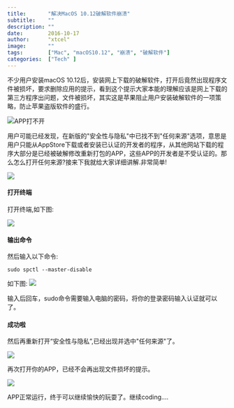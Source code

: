 ```yaml
---
title:       "解决MacOS 10.12破解软件崩溃"
subtitle:    ""
description: ""
date:        2016-10-17
author:      "xtcel"
image:       ""
tags:        ["Mac", "macOS10.12", "崩溃", "破解软件"]
categories:  ["Tech" ]
---
```


不少用户安装macOS 10.12后，安装网上下载的破解软件，打开后竟然出现程序文件被损坏，要求删除应用的提示，看到这个提示大家本能的理解应该是网上下载的第三方程序出问题，文件被损坏，其实这是苹果阻止用户安装破解软件的一项策略，防止苹果盗版软件的盛行。

![APP打不开](https://s2.loli.net/2022/03/05/CV9cDNAIa3ktziZ.png)

用户可能已经发现，在新版的"安全性与隐私"中已找不到"任何来源"选项，意思是用户只能从AppStore下载或者安装已认证的开发者的程序，从其他网站下载的程序大部分是已经被破解修改重新打包的APP，这些APP的开发者是不受认证的。那么怎么打开任何来源?接来下我就给大家详细讲解.非常简单!

![](https://s2.loli.net/2022/03/05/8pbsGzq1h5lPXE7.png)

#### 打开终端
打开终端,如下图:

![](https://s2.loli.net/2022/03/05/gik7Dlu1sqOnWU2.jpg)
#### 输出命令
然后输入以下命令:
```
sudo spctl --master-disable
```
如下图:
![](https://s2.loli.net/2022/03/05/19rOibWLRPD6GCq.png)

输入后回车，sudo命令需要输入电脑的密码，将你的登录密码输入认证就可以了。
#### 成功啦
然后再重新打开“安全性与隐私”,已经出现并选中"任何来源"了。

![](https://s2.loli.net/2022/03/05/prX9ztn5QdENluV.png)

再次打开你的APP，已经不会再出现文件损坏的提示。

![](https://s2.loli.net/2022/03/05/wYFUjHq4mg8NBLS.png)

APP正常运行，终于可以继续愉快的玩耍了。继续coding....
